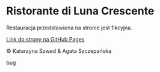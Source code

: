 # Ristorante di Luna Crescente

Restauracja przedstawiona na stronie jest fikcyjna.

[Link do strony na GitHub Pages](https://kasardis.github.io/luna-crescente "Link do strony na GitHub Pages")

&copy; Katarzyna Szwed & Agata Szczepańska

bug
